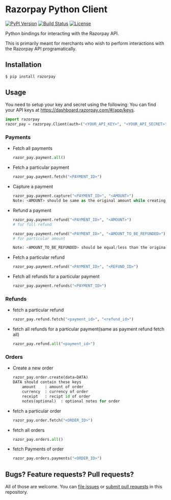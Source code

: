 # Razorpay Python Client

[![PyPI Version](https://img.shields.io/pypi/v/razorpay.svg?style=flat-square)](https://pypi.python.org/pypi/razorpay) [![Build Status](https://travis-ci.org/razorpay/razorpay-python.svg?branch=master)](https://travis-ci.org/razorpay/razorpay-python) [![License](https://img.shields.io/:license-mit-blue.svg?style=flat-square)](https://opensource.org/licenses/MIT)

Python bindings for interacting with the Razorpay API. 

This is primarily meant for merchants who wish to perform interactions with the Razorpay API programatically.

## Installation

```sh
$ pip install razorpay
```

## Usage

You need to setup your key and secret using the following:
You can find your API keys at <https://dashboard.razorpay.com/#/app/keys>.

```py
import razorpay
razor_pay = razorpay.Client(auth=("<YOUR_API_KEY>", "<YOUR_API_SECRET>"))
```


### Payments

- Fetch all payments

    ```py
    razor_pay.payment.all()
    ```

- Fetch a particular payment

    ```py
    razor_pay.payment.fetch("<PAYMENT_ID>")
    ```

- Capture a payment

    ```py
    razor_pay.payment.capture("<PAYMENT_ID>", "<AMOUNT>")
    Note: <AMOUNT> should be same as the original amount while creating the payment
    ```

- Refund a payment

    ```py
    razor_pay.payment.refund("<PAYMENT_ID>", "<AMOUNT>") 
    # for full refund

    razor_pay.payment.refund("<PAYMENT_ID>", "<AMOUNT_TO_BE_REFUNDED>") 
    # for particular amount

    Note: <AMOUNT_TO_BE_REFUNDED> should be equal/less than the original amount
    ```

- Fetch a particular refund

    ```py
    razor_pay.payment.refund("<PAYMENT_ID>", "<REFUND_ID>")
    ```

- Fetch all refunds for a particular payment

    ```py
    razor_pay.payment.refunds("<PAYMENT_ID>")
    ```

### Refunds

- fetch a particular refund

    ```py
    razor_pay.refund.fetch("<payment_id>", "<refund_id>")
    ```

- fetch all refunds for a particular payment(same as payment refund fetch all)
   
    ```py
    razor_pay.refund.all("<payment_id>")
    ```

### Orders

- Create a new order

    ```py
    razor_pay.order.create(data=DATA)
    DATA should contain these keys
        amount    : amount of order
        currency  : currency of order
        receipt   : recipt id of order
        notes(optional)  : optional notes for order
    ```

- fetch a particular order

    ```py
    razor_pay.order.fetch("<ORDER_ID>")
    ```

- fetch all orders 
   
    ```py
    razor_pay.orders.all()
    ```

- fetch Payments of order 
   
    ```py
    razor_pay.orders.payments("<ORDER_ID>")
    ```

## Bugs? Feature requests? Pull requests?

All of those are welcome. You can [file issues][issues] or [submit pull requests][pulls] in this repository.

[issues]: https://github.com/razorpay/razorpay-python/issues
[pulls]: https://github.com/razorpay/razorpay-python/pulls
